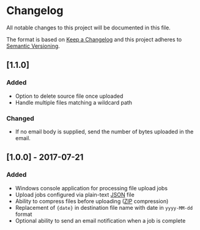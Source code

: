 # Changelog
All notable changes to this project will be documented in this file.

The format is based on [Keep a Changelog](http://keepachangelog.com/en/1.0.0/)
and this project adheres to [Semantic Versioning](http://semver.org/spec/v2.0.0.html).

## [1.1.0]
### Added
- Option to delete source file once uploaded
- Handle multiple files matching a wildcard path

### Changed
- If no email body is supplied, send the number of bytes uploaded in the email.

## [1.0.0] - 2017-07-21
### Added
- Windows console application for processing file upload jobs
- Upload jobs configured via plain-text [JSON](http://www.json.org/) file
- Ability to compress files before uploading ([ZIP](https://en.wikipedia.org/wiki/Zip_(file_format)) compression)
- Replacement of `{date}` in destination file name with date in `yyyy-MM-dd` format
- Optional ability to send an email notification when a job is complete
